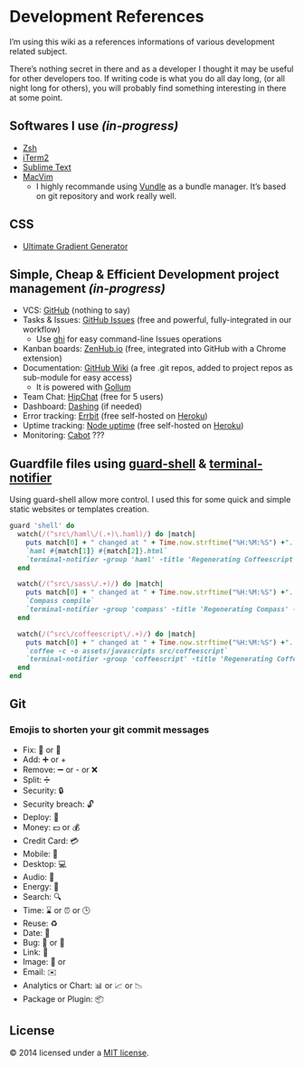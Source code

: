 # Development References

I’m using this wiki as a references informations of various development related subject.

There’s nothing secret in there and as a developer I thought it may be useful for other developers too. If writing code is what you do all day long, (or all night long for others), you will probably find something interesting in there at some point.

## Softwares I use _(in-progress)_

* [Zsh](http://www.zsh.org/)
* [iTerm2](http://www.iterm2.com/#/section/home)
* [Sublime Text](http://www.sublimetext.com/)
* [MacVim](https://github.com/b4winckler/macvim)
  * I highly recommande using [Vundle](https://github.com/gmarik/vundle) as a bundle manager. It’s based on git repository and work really well.

## CSS
* [Ultimate Gradient Generator](http://www.colorzilla.com/gradient-editor/)

## Simple, Cheap & Efficient Development project management _(in-progress)_

* VCS: [GitHub](https://github.com/features) (nothing to say)
* Tasks & Issues: [GitHub Issues](https://github.com/blog/831-issues-2-0-the-next-generation) (free and powerful, fully-integrated in our workflow)
  * Use [ghi](https://github.com/stephencelis/ghi) for easy command-line Issues operations  
* Kanban boards: [ZenHub.io](http://www.zenhub.io) (free, integrated into GitHub with a Chrome extension)
* Documentation: [GitHub Wiki](https://github.com/blog/774-git-powered-wikis-improved) (a free .git repos, added to project repos as sub-module for easy access)
  * It is powered with [Gollum](https://github.com/gollum/gollum/wiki)
* Team Chat: [HipChat](https://www.hipchat.com/) (free for 5 users)
* Dashboard: [Dashing](http://shopify.github.io/dashing/) (if needed)
* Error tracking: [Errbit](https://github.com/errbit/errbit) (free self-hosted on [Heroku](https://www.heroku.com/))
* Uptime tracking: [Node uptime](http://redotheweb.com/uptime/) (free self-hosted on [Heroku](https://www.heroku.com/))
* Monitoring: [Cabot](http://cabotapp.com/) ???

## Guardfile files using [guard-shell](https://github.com/guard/guard-shell) & [terminal-notifier](https://github.com/alloy/terminal-notifier)
Using guard-shell allow more control. I used this for some quick and simple static websites or templates creation.

```ruby
guard 'shell' do
  watch(/(^src\/haml\/(.+)\.haml)/) do |match|
    puts match[0] + " changed at " + Time.now.strftime("%H:%M:%S") +". Re-generating HTML from HAML"
    `haml #{match[1]} #{match[2]}.html`
    `terminal-notifier -group 'haml' -title 'Regenerating Coffeescript' -message '#{match[0]}'`
  end

  watch(/(^src\/sass\/.+)/) do |match|
    puts match[0] + " changed at " + Time.now.strftime("%H:%M:%S") +". Re-generating CSS from SASS."
    `Compass compile`
    `terminal-notifier -group 'compass' -title 'Regenerating Compass' -message '#{match[0]}'`
  end

  watch(/(^src\/coffeescript\/.+)/) do |match|
    puts match[0] + " changed at " + Time.now.strftime("%H:%M:%S") +". Re-generating JS from CoffeeScript"
    `coffee -c -o assets/javascripts src/coffeescript`
    `terminal-notifier -group 'coffeescript' -title 'Regenerating Coffeescript' -message '#{match[0]}'`
  end
end
```

## Git

### Emojis to shorten your git commit messages
- Fix: 🔧 or 🔨
- Add: ➕ or +
- Remove: ➖ or - or ❌
- Split: ➗
- Security: 🔒
- Security breach: 🔓
- Deploy: 🚀
- Money: 💵 or 💰
- Credit Card: 💳
- Mobile: 📱
- Desktop: 💻
- Audio: 🎵
- Energy: 🔋
- Search: 🔍
- Time: ⌛️ or ⏰ or 🕒 
- Reuse: ♻️
- Date: 📅
- Bug: 🐛 or 🐞
- Link: 🔗
- Image: 🎑 or 
- Email: ✉️
- Analytics or Chart: 📊 or 📈 or 📉
- Package or Plugin: 📦

## License
© 2014 licensed under a [MIT license](http://jpsirois.mit-license.org/license.html).
